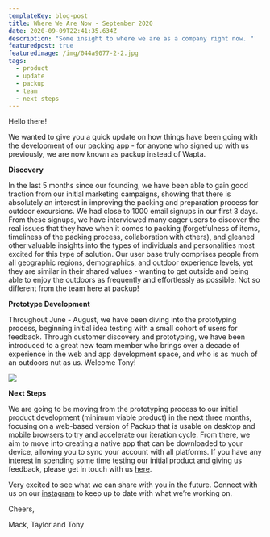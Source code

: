 ```yaml
---
templateKey: blog-post
title: Where We Are Now - September 2020
date: 2020-09-09T22:41:35.634Z
description: "Some insight to where we are as a company right now. "
featuredpost: true
featuredimage: /img/044a9077-2-2.jpg
tags:
  - product
  - update
  - packup
  - team
  - next steps
---
```

Hello there!

We wanted to give you a quick update on how things have been going with the development of our packing app - for anyone who signed up with us previously, we are now known as packup instead of Wapta.



**Discovery**

In the last 5 months since our founding, we have been able to gain good traction from our initial marketing campaigns, showing that there is absolutely an interest in improving the packing and preparation process for outdoor excursions. We had close to 1000 email signups in our first 3 days. From these signups, we have interviewed many eager users to discover the real issues that they have when it comes to packing (forgetfulness of items, timeliness of the packing process, collaboration with others), and gleaned other valuable insights into the types of individuals and personalities most excited for this type of solution. Our user base truly comprises people from all geographic regions, demographics, and outdoor experience levels, yet they are similar in their shared values - wanting to get outside and being able to enjoy the outdoors as frequently and effortlessly as possible. Not so different from the team here at packup!



**Prototype Development**

Throughout June - August, we have been diving into the prototyping process, beginning initial idea testing with a small cohort of users for feedback. Through customer discovery and prototyping, we have been introduced to a great new team member who brings over a decade of experience in the web and app development space, and who is as much of an outdoors nut as us. Welcome Tony!

![](https://lh6.googleusercontent.com/cCcglyA4H9-RZdQZ__BKhiJBVPc41gceU4FEhItnQzqvuvivviUvx5YsYntrOE9oKyqF8JnRDP-__8nYg0zPR3-64G1F1nMM6N2UvsSQiaxDDtLpk82RJc5nUf7mZcuyq9B5fJtZ)



**Next Steps**

We are going to be moving from the prototyping process to our initial product development (minimum viable product) in the next three months, focusing on a web-based version of Packup that is usable on desktop and mobile browsers to try and accelerate our iteration cycle. From there, we aim to move into creating a native app that can be downloaded to your device, allowing you to sync your account with all platforms. If you have any interest in spending some time testing our initial product and giving us feedback, please get in touch with us [here](https://getpackup.com/contact). 

Very excited to see what we can share with you in the future. Connect with us on our [instagram](https://www.instagram.com/getpackup/) to keep up to date with what we’re working on.

Cheers,

Mack, Taylor and Tony